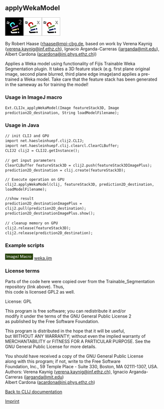## applyWekaModel
![Image](images/mini_clij2_logo.png)![Image](images/mini_clijx_logo.png)![Image](images/mini_clijx_logo.png)

By Robert Haase (rhaase@mpi-cbg.de, based on work by 
 Verena Kaynig (verena.kaynig@inf.ethz.ch), 
 Ignacio Arganda-Carreras (iarganda@mit.edu),
 Albert Cardona (acardona@ini.phys.ethz.ch))

Applies a Weka model using functionality of Fijis Trainable Weka Segmentation plugin.
It takes a 3D feature stack (e.g. first plane original image, second plane blurred, third plane edge image)and applies a pre-trained a Weka model. Take care that the feature stack has been generated in the sameway as for training the model!

### Usage in ImageJ macro
```
Ext.CLIJx_applyWekaModel(Image featureStack3D, Image prediction2D_destination, String loadModelFilename);
```


### Usage in Java
```
// init CLIJ and GPU
import net.haesleinhuepf.clij2.CLIJ;
import net.haesleinhuepf.clij.clearcl.ClearCLBuffer;
CLIJ2 clij2 = CLIJ2.getInstance();

// get input parameters
ClearCLBuffer featureStack3D = clij2.push(featureStack3DImagePlus);
prediction2D_destination = clij.create(featureStack3D);
```

```
// Execute operation on GPU
clij2.applyWekaModel(clij, featureStack3D, prediction2D_destination, loadModelFilename);
```

```
//show result
prediction2D_destinationImagePlus = clij2.pull(prediction2D_destination);
prediction2D_destinationImagePlus.show();

// cleanup memory on GPU
clij2.release(featureStack3D);
clij2.release(prediction2D_destination);
```




### Example scripts
<a href="https://github.com/clij/clij-advanced-filters/blob/master/src/main/macro/"><img src="images/language_macro.png" height="20"/></a> [weka.ijm](https://github.com/clij/clij-advanced-filters/blob/master/src/main/macro/weka.ijm)  




### License terms
Parts of the code here were copied over from the Trainable_Segmentation repository (link above). Thus,  
 this code is licensed GPL2 as well.  
  
  License: GPL  
  
  This program is free software; you can redistribute it and/or  
  modify it under the terms of the GNU General Public License 2  
  as published by the Free Software Foundation.  
  
  This program is distributed in the hope that it will be useful,  
  but WITHOUT ANY WARRANTY; without even the implied warranty of  
  MERCHANTABILITY or FITNESS FOR A PARTICULAR PURPOSE.  See the  
  GNU General Public License for more details.  
  
  You should have received a copy of the GNU General Public License  
  along with this program; if not, write to the Free Software  
  Foundation, Inc., 59 Temple Place - Suite 330, Boston, MA  02111-1307, USA.  
  Authors: Verena Kaynig (verena.kaynig@inf.ethz.ch), Ignacio Arganda-Carreras (iarganda@mit.edu)  
           Albert Cardona (acardona@ini.phys.ethz.ch)

[Back to CLIJ documentation](https://clij.github.io/)

[Imprint](https://clij.github.io/imprint)
